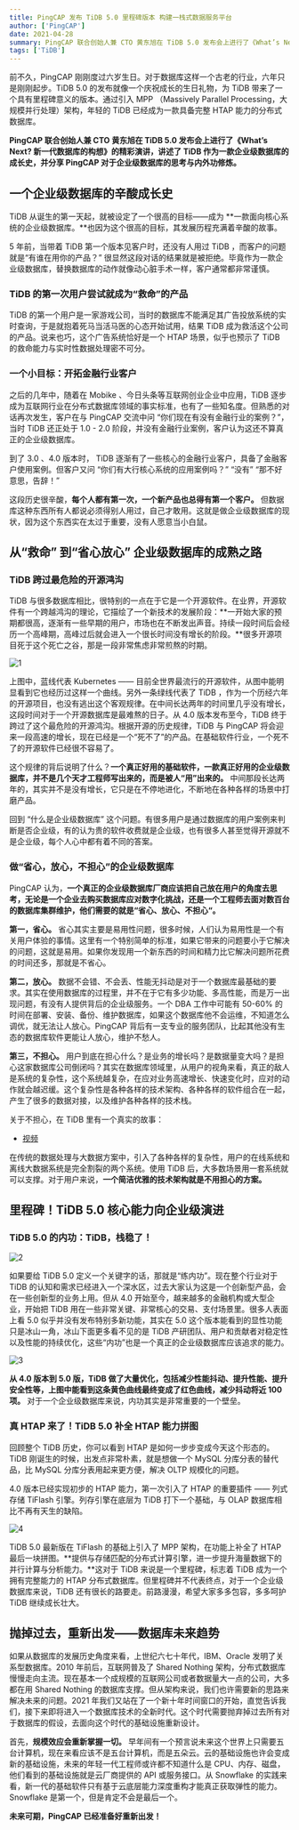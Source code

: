 ```yaml
---
title: PingCAP 发布 TiDB 5.0 里程碑版本 构建一栈式数据服务平台
author: ['PingCAP']
date: 2021-04-28
summary: PingCAP 联合创始人兼 CTO 黄东旭在 TiDB 5.0 发布会上进行了《What’s Next? 新一代数据库的构想》的精彩演讲，讲述了 TiDB 作为一款企业级数据库的成长史，并分享 PingCAP 对于企业级数据库的思考与内外功修炼。
tags: ['TiDB']
---
```


前不久，PingCAP 刚刚度过六岁生日。对于数据库这样一个古老的行业，六年只是刚刚起步。TiDB 5.0 的发布就像一个庆祝成长的生日礼物，为 TiDB 带来了一个具有里程碑意义的版本。通过引入 MPP （Massively Parallel Processing，大规模并行处理）架构，年轻的 TiDB 已经成为一款具备完整 HTAP 能力的分布式数据库。

**PingCAP 联合创始人兼 CTO 黄东旭在 TiDB 5.0 发布会上进行了《What’s Next? 新一代数据库的构想》的精彩演讲，讲述了 TiDB 作为一款企业级数据库的成长史，并分享 PingCAP 对于企业级数据库的思考与内外功修炼。**

## 一个企业级数据库的辛酸成长史

TiDB 从诞生的第一天起，就被设定了一个很高的目标——成为 **一款面向核心系统的企业级数据库。**也因为这个很高的目标，其发展历程充满着辛酸的故事。

5 年前，当带着 TiDB 第一个版本见客户时，还没有人用过 TiDB ，而客户的问题就是“有谁在用你的产品？” 很显然这段对话的结果就是被拒绝。毕竟作为一款企业级数据库，替换数据库的动作就像动心脏手术一样，客户通常都非常谨慎。

### TiDB 的第一次用户尝试就成为“救命”的产品

TiDB 的第一个用户是一家游戏公司，当时的数据库不能满足其广告投放系统的实时查询，于是就抱着死马当活马医的心态开始试用，结果 TiDB 成为救活这个公司的产品。说来也巧，这个广告系统恰好是一个 HTAP 场景，似乎也预示了 TiDB 的救命能力与实时性数据处理密不可分。

### 一个小目标：开拓金融行业客户

之后的几年中，随着在 Mobike 、今日头条等互联网创业企业中应用，TiDB 逐步成为互联网行业在分布式数据库领域的事实标准，也有了一些知名度。但熟悉的对话再次发生，客户在与 PingCAP 交流中问 “你们现在有没有金融行业的案例？”，当时 TiDB 还正处于 1.0 - 2.0 阶段，并没有金融行业案例，客户认为这还不算真正的企业级数据库。

到了 3.0 、4.0 版本时， TiDB 逐渐有了一些核心的金融行业客户，具备了金融客户使用案例。但客户又问 “你们有大行核心系统的应用案例吗？” “没有” “那不好意思，告辞！”

这段历史很辛酸，**每个人都有第一次，一个新产品也总得有第一个客户。** 但数据库这种东西所有人都说必须得别人用过，自己才敢用。这就是做企业级数据库的现状，因为这个东西实在太过于重要，没有人愿意当小白鼠。

## 从“救命” 到“省心放心” 企业级数据库的成熟之路

### TiDB 跨过最危险的开源鸿沟

TiDB 与很多数据库相比，很特别的一点在于它是一个开源软件。在业界，开源软件有一个跨越鸿沟的理论，它描绘了一个新技术的发展阶段：**一开始大家的预期都很高，逐渐有一些早期的用户，市场也在不断发出声音。持续一段时间后会经历一个高峰期，高峰过后就会进入一个很长时间没有增长的阶段。**很多开源项目死于这个死亡之谷，那是一段非常焦虑非常煎熬的时期。

![1](media/what-is-the-next-tidb-5.0/1.png)

上图中，蓝线代表 Kubernetes —— 目前全世界最流行的开源软件，从图中能明显看到它也经历过这样一个曲线。另外一条绿线代表了 TiDB ，作为一个历经六年的开源项目，也没有逃出这个客观规律。在中间长达两年的时间里几乎没有增长，这段时间对于一个开源数据库是最难熬的日子。从 4.0 版本发布至今，TiDB 终于跨过了这个最危险的开源鸿沟。根据开源的历史规律，TiDB 与 PingCAP 将会迎来一段高速的增长，现在已经是一个“死不了”的产品。在基础软件行业，一个死不了的开源软件已经很不容易了。

这个规律的背后说明了什么？**一个真正好用的基础软件，一款真正好用的企业级数据库，并不是几个天才工程师写出来的，而是被人“用”出来的。** 中间那段长达两年的，其实并不是没有增长，它只是在不停地进化，不断地在各种各样的场景中打磨产品。

回到 “什么是企业级数据库” 这个问题。有很多用户是通过数据库的用户案例来判断是否企业级，有的认为贵的软件收费就是企业级，也有很多人甚至觉得开源就不是企业级，每个人心中都有着不同的答案。

### 做“省心，放心，不担心”的企业级数据库

PingCAP 认为，**一个真正的企业级数据库厂商应该把自己放在用户的角度去思考，无论是一个企业去购买数据库应对数字化挑战，还是一个工程师去面对数百台的数据库集群维护，他们需要的就是“省心、放心、不担心“。**

**第一，省心。** 省心其实主要是易用性问题，很多时候，人们认为易用性是一个有关用户体验的事情。这里有一个特别简单的标准，如果它带来的问题要小于它解决的问题，这就是易用。如果你发现用一个新东西的时间和精力比它解决问题所花费的时间还多，那就是不省心。

**第二，放心。** 数据不会错、不会丢、性能无抖动是对于一个数据库最基础的要求。其实在使用数据库的过程里，并不在于它有多少功能、多高性能，而是万一出现问题，有没有人提供背后的企业级服务。一个 DBA 工作中可能有 50-60% 的时间在部署、安装、备份、维护数据库，如果这个数据库他不会运维，不知道怎么调优，就无法让人放心。PingCAP 背后有一支专业的服务团队，比起其他没有生态的数据库软件更能让人放心，维护不愁人。

**第三，不担心。** 用户到底在担心什么？是业务的增长吗？是数据量变大吗？是担心这家数据库公司倒闭吗？其实在数据库领域里，从用户的视角来看，真正的敌人是系统的复杂性，这个系统越复杂，在应对业务高速增长、快速变化时，应对的动作就会越迟缓。这个复杂性是各种各样的技术架构、各种各样的软件组合在一起，产生了很多的数据对接，以及维护各种各样的技术栈。

关于不担心，在 TiDB 里有一个真实的故事：

+ [视频](https://v.qq.com/x/page/k3242wd985n.html)

在传统的数据处理与大数据方案中，引入了各种各样的复杂性，用户的在线系统和离线大数据系统是完全割裂的两个系统。使用 TiDB 后，大多数场景用一套系统就可以支撑。对于用户来说，**一个简洁优雅的技术架构就是不用担心的方案。**

## 里程碑！TiDB 5.0 核心能力向企业级演进

### TiDB 5.0 的内功：TiDB，栈稳了！

![2](media/what-is-the-next-tidb-5.0/2.png)

如果要给 TiDB 5.0 定义一个关键字的话，那就是“练内功”。现在整个行业对于 TiDB 的认知和需求已经进入一个深水区，过去大家认为这是一个创新型产品，会在一些创新型的业务上用。但从 4.0 开始至今，越来越多的金融机构或大型企业，开始把 TiDB 用在一些非常关键、非常核心的交易、支付场景里。很多人表面上看 5.0 似乎并没有发布特别多新功能，其实在 5.0 这个版本能看到的显性功能只是冰山一角，冰山下面更多看不见的是 TiDB 产研团队、用户和贡献者对稳定性以及性能的持续优化，这些“内功”也是一个真正的企业级数据库应该追求的能力。

![3](media/what-is-the-next-tidb-5.0/3.png)

**从 4.0 版本到 5.0 版，TiDB 做了大量优化，包括减少性能抖动、提升性能、提升安全性等，上图中能看到这条黄色曲线最终变成了红色曲线，减少抖动将近 100 项。** 对于一个企业级数据库来说，内功其实是非常重要的一个壁垒。

### 真 HTAP 来了！TiDB 5.0 补全 HTAP 能力拼图

回顾整个 TiDB 历史，你可以看到 HTAP 是如何一步步变成今天这个形态的。TiDB 刚诞生的时候，出发点非常朴素，就是想做一个 MySQL 分库分表的替代品，比 MySQL 分库分表用起来更方便，解决 OLTP 规模化的问题。

4.0 版本已经实现初步的 HTAP 能力，第一次引入了 HTAP 的重要插件 —— 列式存储 TiFlash 引擎。列存引擎在底层为 TiDB 打下一个基础，与 OLAP 数据库相比不再有天生的缺陷。

![4](media/what-is-the-next-tidb-5.0/4.png)

TiDB 5.0 最新版在 TiFlash 的基础上引入了 MPP 架构，在功能上补全了 HTAP 最后一块拼图。**提供与存储匹配的分布式计算引擎，进一步提升海量数据下的并行计算与分析能力。**这对于 TiDB 来说是一个里程碑，标志着 TiDB 成为一个拥有完整能力的 HTAP 分布式数据库。但里程碑并不代表终点，对于一个企业级数据库来说，TiDB 还有很长的路要走。前路漫漫，希望大家多多包容，多多呵护 TiDB 继续成长壮大。

## 抛掉过去，重新出发——数据库未来趋势

如果从数据库的发展历史角度来看，上世纪六七十年代，IBM、Oracle 发明了关系型数据库。2010 年前后，互联网普及了 Shared Nothing 架构，分布式数据库慢慢走向主流。现在基本一个成规模的互联网公司或者数据量大一点的公司，大多都在用 Shared Nothing 的数据库支撑。但从架构来说，我们也许需要新的思路来解决未来的问题。2021 年我们又站在了一个新十年时间窗口的开始，直觉告诉我们，接下来即将进入一个数据库技术的全新时代。这个时代需要抛弃掉过去所有对于数据库的假设，去面向这个时代的基础设施重新设计。

首先，**规模效应会重新掌握一切。** 早年间有一个预言说未来这个世界上只需要五台计算机，现在来看应该不是五台计算机，而是五朵云。云的基础设施也许会变成新的基础设施，未来的年轻一代工程师或许都不知道什么是 CPU、内存、磁盘，他们看到的基础设施就是云厂商提供的 API 或服务接口。从 Snowflake 的实践来看，新一代的基础软件只有基于云底层能力深度重构才能真正获取弹性的能力。Snowflake 是第一个，但是肯定不会是最后一个。

**未来可期，PingCAP 已经准备好重新出发！**